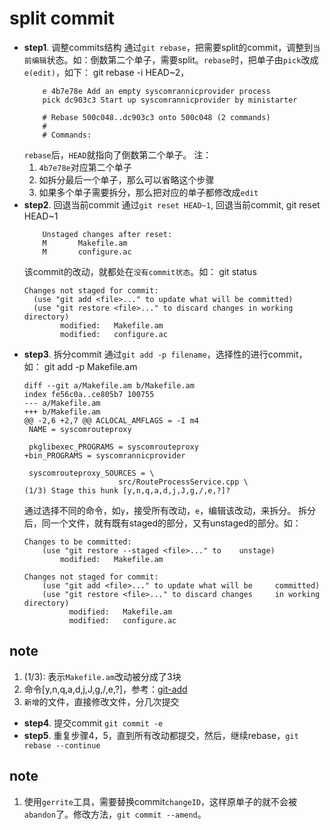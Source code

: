 # split commit
- **step1**. 调整commits结构
   通过`git rebase`，把需要split的commit，调整到`当前编辑`状态。如：倒数第二个单子，需要split。`rebase`时，把单子由`pick`改成`e(edit)`，如下：
   git rebase -i HEAD~2，
    ```
        e 4b7e78e Add an empty syscomrannicprovider process
        pick dc903c3 Start up syscomrannicprovider by ministarter

        # Rebase 500c048..dc903c3 onto 500c048 (2 commands)
        #
        # Commands:
    ```
    `rebase`后，`HEAD`就指向了倒数第二个单子。
    注：
    1. `4b7e78e`对应第二个单子
    2. 如拆分最后一个单子，那么可以省略这个步骤
    3. 如果多个单子需要拆分，那么把对应的单子都修改成`edit`
- **step2**. 回退当前commit
   通过`git reset HEAD~1`, 回退当前commit,
    git reset HEAD~1
    ```
        Unstaged changes after reset:
        M       Makefile.am
        M       configure.ac
    ```
    该commit的改动，就都处在`没有commit状态`。如：
    git status
    ```
    Changes not staged for commit:
      (use "git add <file>..." to update what will be committed)
      (use "git restore <file>..." to discard changes in working directory)
            modified:   Makefile.am
            modified:   configure.ac
    ```
- **step3**. 拆分commit
   通过`git add -p filename`，选择性的进行commit，如：
    git add -p Makefile.am
    ```
    diff --git a/Makefile.am b/Makefile.am
    index fe56c0a..ce805b7 100755
    --- a/Makefile.am
    +++ b/Makefile.am
    @@ -2,6 +2,7 @@ ACLOCAL_AMFLAGS = -I m4
     NAME = syscomrouteproxy
    
     pkglibexec_PROGRAMS = syscomrouteproxy
    +bin_PROGRAMS = syscomrannicprovider
    
     syscomrouteproxy_SOURCES = \
                         src/RouteProcessService.cpp \
    (1/3) Stage this hunk [y,n,q,a,d,j,J,g,/,e,?]? 
    ```
    通过选择不同的命令，如`y`，接受所有改动，`e`，编辑该改动，来拆分。
    拆分后，同一个文件，就有既有staged的部分，又有unstaged的部分。如：
    ```
    Changes to be committed:
        (use "git restore --staged <file>..." to    unstage)
            modified:   Makefile.am

    Changes not staged for commit:
        (use "git add <file>..." to update what will be     committed)
        (use "git restore <file>..." to discard changes     in working    directory)
              modified:   Makefile.am
              modified:   configure.ac
    ```
## note
1. (1/3): 表示`Makefile.am`改动被分成了3块
2. 命令[y,n,q,a,d,j,J,g,/,e,?]，参考：[git-add](https://git-scm.com/docs/git-add)
3. `新增`的文件，直接修改文件，分几次提交
- **step4**. 提交commit
   `git commit -e`
- **step5**. 重复步骤4，5，直到所有改动都提交，然后，继续rebase，`git rebase --continue`
## note
1. 使用`gerrite`工具，需要替换commit`changeID`，这样原单子的就不会被`abandon`了。修改方法，`git commit --amend`。


